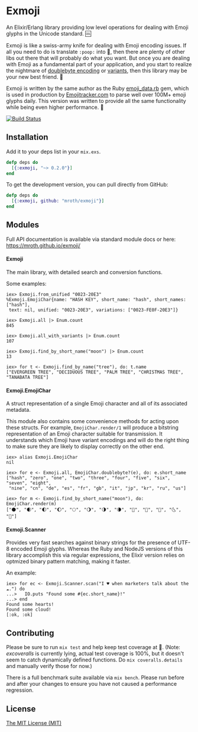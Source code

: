 Exmoji
======
An Elixir/Erlang library providing low level operations for dealing with Emoji
glyphs in the Unicode standard. :cool:

Exmoji is like a swiss-army knife for dealing with Emoji encoding issues. If all
you need to do is translate `:poop:` into :poop:, then there are plenty of other
libs out there that will probably do what you want.  But once you are dealing
with Emoji as a fundamental part of your application, and you start to realize
the nightmare of [doublebyte encoding][doublebyte] or [variants][variant], then
this library may be your new best friend. :raised_hands:

Exmoji is written by the same author as the Ruby [emoji_data.rb][rb] gem, which
is used in production by [Emojitracker.com][emojitracker] to parse well over
100M+ emoji glyphs daily. This version was written to provide all the same
functionality while being even higher performance. :dizzy:

[![Build Status](https://travis-ci.org/mroth/exmoji.svg?branch=master)](https://travis-ci.org/mroth/exmoji)

[doublebyte]: http://www.quora.com/Why-does-using-emoji-reduce-my-SMS-character-limit-to-70
[variant]: http://www.unicode.org/L2/L2011/11438-emoji-var.pdf
[rb]: https://github.com/mroth/emoji_data.rb
[emojitracker]: http://www.emojitracker.com

Installation
------------

Add it to your deps list in your `mix.exs`.

```elixir
defp deps do
  [{:exmoji, "~> 0.2.0"}]
end
```

To get the development version, you can pull directly from GitHub:

```elixir
defp deps do
  [{:exmoji, github: "mroth/exmoji"}]
end
```


Modules
-------
Full API documentation is available via standard module docs or here:
https://mroth.github.io/exmoji/


#### Exmoji
The main library, with detailed search and conversion functions.

Some examples:

```iex
iex> Exmoji.from_unified "0023-20E3"
%Exmoji.EmojiChar{name: "HASH KEY", short_name: "hash", short_names: ["hash"],
 text: nil, unified: "0023-20E3", variations: ["0023-FE0F-20E3"]}

iex> Exmoji.all |> Enum.count
845

iex> Exmoji.all_with_variants |> Enum.count
107

iex> Exmoji.find_by_short_name("moon") |> Enum.count
13

iex> for t <- Exmoji.find_by_name("tree"), do: t.name
["EVERGREEN TREE", "DECIDUOUS TREE", "PALM TREE", "CHRISTMAS TREE",
"TANABATA TREE"]
```

#### Exmoji.EmojiChar
A struct representation of a single Emoji character and all of its
associated metadata.

This module also contains some convenience methods for acting upon these
structs. For example, `EmojiChar.render/1` will produce a bitstring
representation of an Emoji character suitable for transmission.  It understands
which Emoji have variant encodings and will do the right thing to make sure they
are likely to display correctly on the other end.

```iex
iex> alias Exmoji.EmojiChar
nil

iex> for e <- Exmoji.all, EmojiChar.doublebyte?(e), do: e.short_name
["hash", "zero", "one", "two", "three", "four", "five", "six", "seven", "eight",
 "nine", "cn", "de", "es", "fr", "gb", "it", "jp", "kr", "ru", "us"]

iex> for m <- Exmoji.find_by_short_name("moon"), do: EmojiChar.render(m)
["🌑", "🌒", "🌓", "🌔", "🌕", "🌖", "🌗", "🌘", "🌙", "🌚", "🌛", "🌜", "🌝"]

```

#### Exmoji.Scanner
Provides very fast searches against binary strings for the presence of UTF-8
encoded Emoji glyphs.  Whereas the Ruby and NodeJS versions of this library
accomplish this via regular expressions, the Elixir version relies on optmized
binary pattern matching, making it faster.

An example:

```iex
iex> for ec <- Exmoji.Scanner.scan("I ♥ when marketers talk about the ☁.") do
...>   IO.puts "Found some #{ec.short_name}!"
...> end
Found some hearts!
Found some cloud!
[:ok, :ok]

```

## Contributing

Please be sure to run `mix test` and help keep test coverage at :100:. (Note:
_excoveralls_ is currently lying, actual test coverage is 100%, but it
doesn't seem to catch dynamically defined functions. Do `mix coveralls.details`
and manually verify those for now.)

There is a full benchmark suite available via `mix bench`.  Please
run before and after your changes to ensure you have not caused a performance
regression.

## License

[The MIT License (MIT)](LICENSE)
